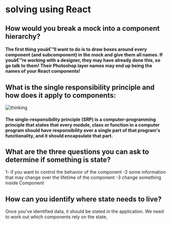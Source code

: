 # solving using React

## How would you break a mock into a component hierarchy?

#### The first thing youâ€™ll want to do is to draw boxes around every component (and subcomponent) in the mock and give them all names. If youâ€™re working with a designer, they may have already done this, so go talk to them! Their Photoshop layer names may end up being the names of your React components!

## What is the single responsibility principle and how does it apply to components:
![thinking](https://i.morioh.com/201022/2f6459ee.webp)
#### The single-responsibility principle (SRP) is a computer-programming principle that states that every module, class or function in a computer program should have responsibility over a single part of that program's functionality, and it should encapsulate that part.


## What are the three questions you can ask to determine if something is state?
1- if you want to control the behavior of the component
-2 some information that may change over the lifetime of the component
-3 change something inside Component
## How can you identify where state needs to live?
Once you've identified data, it should be stated in the application. We need to work out which components rely on the state,